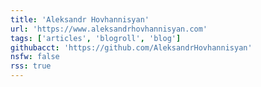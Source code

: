```yaml
---
title: 'Aleksandr Hovhannisyan'
url: 'https://www.aleksandrhovhannisyan.com'
tags: ['articles', 'blogroll', 'blog']
githubacct: 'https://github.com/AleksandrHovhannisyan'
nsfw: false
rss: true
---
```

